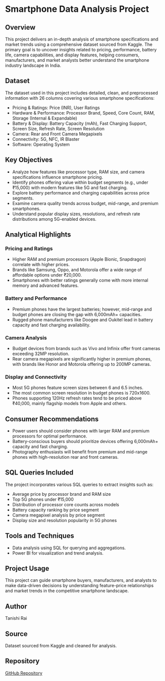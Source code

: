 # Smartphone Data Analysis Project

## Overview  
This project delivers an in-depth analysis of smartphone specifications and market trends using a comprehensive dataset sourced from Kaggle. The primary goal is to uncover insights related to pricing, performance, battery life, camera capabilities, and display features, helping consumers, manufacturers, and market analysts better understand the smartphone industry landscape in India.

## Dataset  
The dataset used in this project includes detailed, clean, and preprocessed information with 26 columns covering various smartphone specifications:  
- Pricing & Ratings: Price (INR), User Ratings  
- Hardware & Performance: Processor Brand, Speed, Core Count, RAM, Storage (Internal & Expandable)  
- Battery & Display: Battery Capacity (mAh), Fast Charging Support, Screen Size, Refresh Rate, Screen Resolution  
- Camera: Rear and Front Camera Megapixels  
- Connectivity: 5G, NFC, IR Blaster  
- Software: Operating System

## Key Objectives  
- Analyze how features like processor type, RAM size, and camera specifications influence smartphone pricing.  
- Identify phones offering value within budget segments (e.g., under ₹15,000) with modern features like 5G and fast charging.  
- Explore battery performance and charging capabilities across price segments.  
- Examine camera quality trends across budget, mid-range, and premium smartphones.  
- Understand popular display sizes, resolutions, and refresh rate distributions among 5G-enabled devices.

## Analytical Highlights  

### Pricing and Ratings  
- Higher RAM and premium processors (Apple Bionic, Snapdragon) correlate with higher prices.  
- Brands like Samsung, Oppo, and Motorola offer a wide range of affordable options under ₹20,000.  
- Smartphones with better ratings generally come with more internal memory and advanced features.

### Battery and Performance  
- Premium phones have the largest batteries; however, mid-range and budget phones are closing the gap with 6,000mAh+ capacities.  
- Rugged phone manufacturers like Doogee and Oukitel lead in battery capacity and fast charging availability.

### Camera Analysis  
- Budget devices from brands such as Vivo and Infinix offer front cameras exceeding 32MP resolution.  
- Rear camera megapixels are significantly higher in premium phones, with brands like Honor and Motorola offering up to 200MP cameras.

### Display and Connectivity  
- Most 5G phones feature screen sizes between 6 and 6.5 inches.  
- The most common screen resolution in budget phones is 720x1600.  
- Phones supporting 120Hz refresh rates tend to be priced above ₹40,000, mainly flagship models from Apple and others.

## Consumer Recommendations  
- Power users should consider phones with larger RAM and premium processors for optimal performance.  
- Battery-conscious buyers should prioritize devices offering 6,000mAh+ capacity and fast charging.  
- Photography enthusiasts will benefit from premium and mid-range phones with high-resolution rear and front cameras.

## SQL Queries Included  
The project incorporates various SQL queries to extract insights such as:  
- Average price by processor brand and RAM size  
- Top 5G phones under ₹15,000  
- Distribution of processor core counts across models  
- Battery capacity ranking by price segment  
- Camera megapixel analysis by price segment  
- Display size and resolution popularity in 5G phones  

## Tools and Techniques  
- Data analysis using SQL for querying and aggregations.  
- Power BI for visualization and trend analysis.  

## Project Usage  
This project can guide smartphone buyers, manufacturers, and analysts to make data-driven decisions by understanding feature-price relationships and market trends in the competitive smartphone landscape.

## Author  
Tanishi Rai

## Source  
Dataset sourced from Kaggle and cleaned for analysis.

## Repository  
[GitHub Repository](https://github.com/tanishirai/Smartphone-Analysis)
